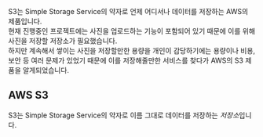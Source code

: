 
S3는 Simple Storage Service의 약자로 언제 어디서나 데이터를 저장하는 AWS의 제품입니다.<br>
현재 진행중인 프로젝트에는 사진을 업로드하는 기능이 포함되어 있기 때문에 이를 위해 사진을 저장할 저장소가 필요했습니다.<br>
하지만 계속해서 쌓이는 사진을 저장할만한 용량을 개인이 감당하기에는 용량이나 비용, 보안 등 여러 문제가 있었기 때문에 이를 저장해줄만한 서비스를 찾다가 AWS의 S3 제품을 알게되었습니다.

## AWS S3

S3는 Simple Storage Service의 약자로 이름 그대로 데이터를 저장하는 *저장소*입니다.
